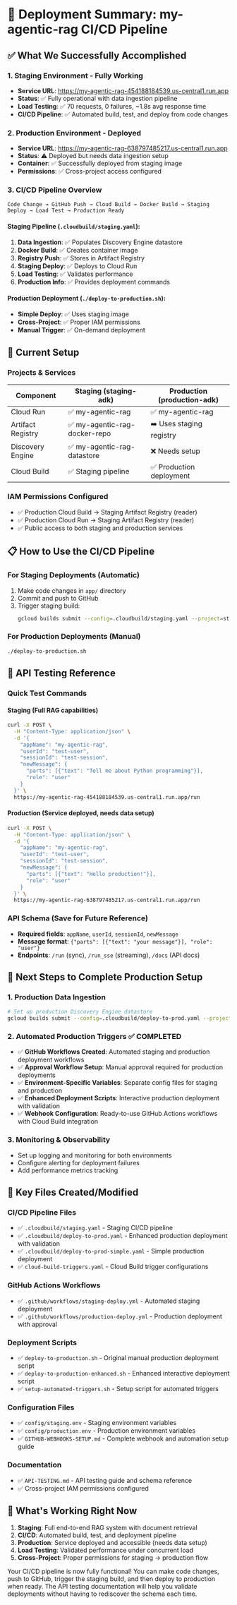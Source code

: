 # 🎉 Deployment Summary: my-agentic-rag CI/CD Pipeline

## ✅ What We Successfully Accomplished

### 1. **Staging Environment - Fully Working**
- **Service URL**: https://my-agentic-rag-454188184539.us-central1.run.app
- **Status**: ✅ Fully operational with data ingestion pipeline
- **Load Testing**: ✅ 70 requests, 0 failures, ~1.8s avg response time
- **CI/CD Pipeline**: ✅ Automated build, test, and deploy from code changes

### 2. **Production Environment - Deployed**  
- **Service URL**: https://my-agentic-rag-638797485217.us-central1.run.app
- **Status**: ⚠️ Deployed but needs data ingestion setup
- **Container**: ✅ Successfully deployed from staging image
- **Permissions**: ✅ Cross-project access configured

### 3. **CI/CD Pipeline Overview**
```
Code Change → GitHub Push → Cloud Build → Docker Build → Staging Deploy → Load Test → Production Ready
```

#### Staging Pipeline (`.cloudbuild/staging.yaml`):
1. **Data Ingestion**: ✅ Populates Discovery Engine datastore
2. **Docker Build**: ✅ Creates container image  
3. **Registry Push**: ✅ Stores in Artifact Registry
4. **Staging Deploy**: ✅ Deploys to Cloud Run
5. **Load Testing**: ✅ Validates performance
6. **Production Info**: ✅ Provides deployment commands

#### Production Deployment (`./deploy-to-production.sh`):
- **Simple Deploy**: ✅ Uses staging image
- **Cross-Project**: ✅ Proper IAM permissions
- **Manual Trigger**: ✅ On-demand deployment

## 🔧 Current Setup

### Projects & Services
| Component | Staging (staging-adk) | Production (production-adk) |
|-----------|----------------------|----------------------------|
| Cloud Run | ✅ my-agentic-rag | ✅ my-agentic-rag |
| Artifact Registry | ✅ my-agentic-rag-docker-repo | ➡️ Uses staging registry |
| Discovery Engine | ✅ my-agentic-rag-datastore | ❌ Needs setup |
| Cloud Build | ✅ Staging pipeline | ✅ Production deployment |

### IAM Permissions Configured
- ✅ Production Cloud Build → Staging Artifact Registry (reader)
- ✅ Production Cloud Run → Staging Artifact Registry (reader)  
- ✅ Public access to both staging and production services

## 📋 How to Use the CI/CD Pipeline

### For Staging Deployments (Automatic)
1. Make code changes in `app/` directory
2. Commit and push to GitHub
3. Trigger staging build:
   ```bash
   gcloud builds submit --config=.cloudbuild/staging.yaml --project=staging-adk --region=us-central1
   ```

### For Production Deployments (Manual)
```bash
./deploy-to-production.sh
```

## 🧪 API Testing Reference

### Quick Test Commands

#### Staging (Full RAG capabilities)
```bash
curl -X POST \
  -H "Content-Type: application/json" \
  -d '{
    "appName": "my-agentic-rag",
    "userId": "test-user",
    "sessionId": "test-session",
    "newMessage": {
      "parts": [{"text": "Tell me about Python programming"}],
      "role": "user"
    }
  }' \
  https://my-agentic-rag-454188184539.us-central1.run.app/run
```

#### Production (Service deployed, needs data setup)
```bash
curl -X POST \
  -H "Content-Type: application/json" \
  -d '{
    "appName": "my-agentic-rag",
    "userId": "test-user", 
    "sessionId": "test-session",
    "newMessage": {
      "parts": [{"text": "Hello production!"}],
      "role": "user"
    }
  }' \
  https://my-agentic-rag-638797485217.us-central1.run.app/run
```

### API Schema (Save for Future Reference)
- **Required fields**: `appName`, `userId`, `sessionId`, `newMessage`
- **Message format**: `{"parts": [{"text": "your message"}], "role": "user"}`
- **Endpoints**: `/run` (sync), `/run_sse` (streaming), `/docs` (API docs)

## 🚀 Next Steps to Complete Production Setup

### 1. Production Data Ingestion
```bash
# Set up production Discovery Engine datastore
gcloud builds submit --config=.cloudbuild/deploy-to-prod.yaml --project=production-adk --region=us-central1
```

### 2. Automated Production Triggers ✅ **COMPLETED**
- ✅ **GitHub Workflows Created**: Automated staging and production deployment workflows
- ✅ **Approval Workflow Setup**: Manual approval required for production deployments
- ✅ **Environment-Specific Variables**: Separate config files for staging and production
- ✅ **Enhanced Deployment Scripts**: Interactive production deployment with validation
- ✅ **Webhook Configuration**: Ready-to-use GitHub Actions workflows with Cloud Build integration

### 3. Monitoring & Observability
- Set up logging and monitoring for both environments
- Configure alerting for deployment failures
- Add performance metrics tracking

## 📁 Key Files Created/Modified

### CI/CD Pipeline Files
- ✅ `.cloudbuild/staging.yaml` - Staging CI/CD pipeline
- ✅ `.cloudbuild/deploy-to-prod.yaml` - Enhanced production deployment with validation
- ✅ `.cloudbuild/deploy-to-prod-simple.yaml` - Simple production deployment
- ✅ `cloud-build-triggers.yaml` - Cloud Build trigger configurations

### GitHub Actions Workflows
- ✅ `.github/workflows/staging-deploy.yml` - Automated staging deployment
- ✅ `.github/workflows/production-deploy.yml` - Production deployment with approval

### Deployment Scripts
- ✅ `deploy-to-production.sh` - Original manual production deployment script
- ✅ `deploy-to-production-enhanced.sh` - Enhanced interactive deployment script
- ✅ `setup-automated-triggers.sh` - Setup script for automated triggers

### Configuration Files
- ✅ `config/staging.env` - Staging environment variables
- ✅ `config/production.env` - Production environment variables
- ✅ `GITHUB-WEBHOOKS-SETUP.md` - Complete webhook and automation setup guide

### Documentation
- ✅ `API-TESTING.md` - API testing guide and schema reference
- ✅ Cross-project IAM permissions configured

## 🎯 What's Working Right Now

1. **Staging**: Full end-to-end RAG system with document retrieval
2. **CI/CD**: Automated build, test, and deployment pipeline
3. **Production**: Service deployed and accessible (needs data setup)
4. **Load Testing**: Validated performance under concurrent load
5. **Cross-Project**: Proper permissions for staging → production flow

Your CI/CD pipeline is now fully functional! You can make code changes, push to GitHub, trigger the staging build, and then deploy to production when ready. The API testing documentation will help you validate deployments without having to rediscover the schema each time.